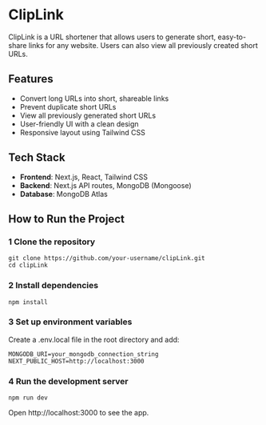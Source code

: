 # ClipLink

ClipLink is a URL shortener that allows users to generate short, easy-to-share links for any website. Users can also view all previously created short URLs.

## Features

- Convert long URLs into short, shareable links
- Prevent duplicate short URLs
- View all previously generated short URLs
- User-friendly UI with a clean design
- Responsive layout using Tailwind CSS

## Tech Stack

- **Frontend**: Next.js, React, Tailwind CSS
- **Backend**: Next.js API routes, MongoDB (Mongoose)
- **Database**: MongoDB Atlas
   
## How to Run the Project

### 1️ Clone the repository
```
git clone https://github.com/your-username/clipLink.git
cd clipLink
```
### 2️ Install dependencies
```
npm install
```
### 3️ Set up environment variables
Create a .env.local file in the root directory and add:
```
MONGODB_URI=your_mongodb_connection_string
NEXT_PUBLIC_HOST=http://localhost:3000
```
### 4️ Run the development server
```
npm run dev
```
Open http://localhost:3000 to see the app.
